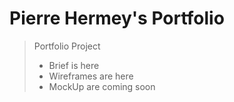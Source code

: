 # Pierre Hermey's Portfolio

> Portfolio Project
> * Brief is here
> * Wireframes are here
> * MockUp are coming soon

